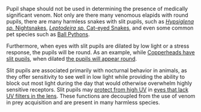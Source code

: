 Pupil shape should not be used in determining the presence of medically significant venom. Not only are there many venomous elapids with round pupils, there are many harmless snakes with slit pupils, such as [*Hypsiglena sp.* Nightsnakes](https://www.coloradosnakes.com/uploads/9/7/8/6/9786261/2776219_orig.jpg), [*Leptodeira sp.* Cat-eyed Snakes](https://previews.123rf.com/images/kjwells86/kjwells861802/kjwells86180200159/95840105-a-northern-cat-eyed-snake-leptodeira-septentrionalis-up-close-at-night-in-belize-.jpg), and even some common pet species such as [Ball Pythons](https://images-wixmp-ed30a86b8c4ca887773594c2.wixmp.com/f/ba8eedc2-f544-4e9f-aa0b-dc2e773a013d/d2a6s0e-a355d8dc-a8f3-452f-aad8-d199f1c1a15f.jpg?token=eyJ0eXAiOiJKV1QiLCJhbGciOiJIUzI1NiJ9.eyJzdWIiOiJ1cm46YXBwOjdlMGQxODg5ODIyNjQzNzNhNWYwZDQxNWVhMGQyNmUwIiwiaXNzIjoidXJuOmFwcDo3ZTBkMTg4OTgyMjY0MzczYTVmMGQ0MTVlYTBkMjZlMCIsIm9iaiI6W1t7InBhdGgiOiJcL2ZcL2JhOGVlZGMyLWY1NDQtNGU5Zi1hYTBiLWRjMmU3NzNhMDEzZFwvZDJhNnMwZS1hMzU1ZDhkYy1hOGYzLTQ1MmYtYWFkOC1kMTk5ZjFjMWExNWYuanBnIn1dXSwiYXVkIjpbInVybjpzZXJ2aWNlOmZpbGUuZG93bmxvYWQiXX0.f3Er8L48O5xkZjpnufyvhj74QqCoASklxjPKdRRVeq4).

Furthermore, when eyes with slit pupils are dilated by low light or a stress response, the pupils will be round. As an example, while [Copperheads have slit pupils](https://d.newsweek.com/en/full/1628192/copperhead-snakes.jpg?w=1600&h=1200&l=72&t=40&q=88&f=cc296cc3e18d1641ec0c180e07c516e4), when dilated [the pupils will appear round](https://d1ti4rb4parwcs.cloudfront.net/monthly_2017_05/12879241333_6b5499a58e_z.thumb.jpg.1d01a9e58ee44c3e8399aa0c1deb837d.jpg).

Slit pupils are associated primarily with nocturnal behavior in animals, as they offer sensitivity to see well in low light while providing the ability to block out most light during the day that would otherwise overwhelm highly sensitive receptors. Slit pupils may [protect from high UV](https://brill.com/view/journals/ctoz/84/1/article-p1_1.xml?language=en) in [eyes that lack UV filters in the lens](https://academic.oup.com/mbe/article/33/10/2483/2925599?login=false). These functions are decoupled from the use of venom in prey acquisition and are present in many harmless species.